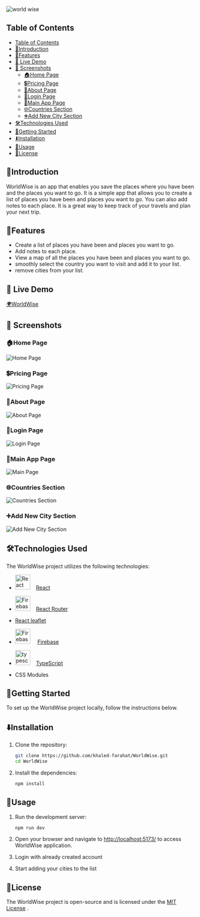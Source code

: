 ![world wise](./public/logo.png)

## Table of Contents

- [Table of Contents](#table-of-contents)
- [👋Introduction](#introduction)
- [🌟Features](#features)
- [🚀 Live Demo](#-live-demo)
- [📸 Screenshots](#-screenshots)
  - [🏠Home Page](#home-page)
  - [💲Pricing Page](#pricing-page)
  - [📖About Page](#about-page)
  - [🔑Login Page](#login-page)
  - [📱Main App Page](#main-app-page)
  - [🌐Countries Section](#countries-section)
  - [➕Add New City Section](#add-new-city-section)
- [🛠️Technologies Used](#️technologies-used)
- [🏁Getting Started](#getting-started)
- [⬇️Installation](#️installation)
- [🔧Usage](#usage)
- [📄License](#license)

## 👋Introduction

WorldWise is an app that enables you save the places where you have been and the places you want to go. It is a simple app that allows you to create a list of places you have been and places you want to go. You can also add notes to each place. It is a great way to keep track of your travels and plan your next trip.

## 🌟Features

- Create a list of places you have been and places you want to go.
- Add notes to each place.
- View a map of all the places you have been and places you want to go.
- smoothly select the country you want to visit and add it to your list.
- remove cities from your list.

## 🚀 Live Demo

[🌍WorldWise](https://world-wise-ts.netlify.app/)

##  📸 Screenshots

### 🏠Home Page

![Home Page](./screenshots/Home.png)

### 💲Pricing Page

![Pricing Page](./screenshots/Pricing.png)

### 📖About Page

![About Page](./screenshots/About.png)

### 🔑Login Page

![Login Page](./screenshots/Login.png)

### 📱Main App Page

![Main Page](./screenshots/MainApp.png)

### 🌐Countries Section

![Countries Section](./screenshots/Countries.png)

### ➕Add New City Section

![Add New City Section](./screenshots/AddCity.png)

## 🛠️Technologies Used

The WorldWise project utilizes the following technologies:

- <img src="https://raw.githubusercontent.com/devicons/devicon/master/icons/react/react-original-wordmark.svg" alt="React" width="40" height="40"/> &nbsp; &nbsp;[React](https://reactjs.org/)

- <img src="./screenshots/react-router-svgrepo-com.svg" alt="Firebase" width="40" height="40"/> &nbsp; &nbsp;[React Router](https://reactrouter.com/)

- [React leaflet](https://react-leaflet.js.org/)

- <img src="https://raw.githubusercontent.com/devicons/devicon/master/icons/firebase/firebase-plain-wordmark.svg" alt="Firebase" width="40" height="40"/> &nbsp; &nbsp; [Firebase](https://firebase.google.com/)

- <img src="https://raw.githubusercontent.com/devicons/devicon/master/icons/typescript/typescript-original.svg" alt="typescript" width="40" height="40"/> &nbsp; &nbsp;[TypeScript](https://www.typescriptlang.org/)

- CSS Modules

## 🏁Getting Started

To set up the WorldWise project locally, follow the instructions below.

## ⬇️Installation

1. Clone the repository:

   ```bash
   git clone https://github.com/khaled-farahat/WorldWise.git
   cd WorldWise
   ```

1. Install the dependencies:

   ```bash
   npm install
   ```

## 🔧Usage

1. Run the development server:

   ```bash
   npm run dev
   ```

1. Open your browser and navigate to [http://localhost:5173/](http://localhost:5173/) to access WorldWise application.

1. Login with already created account

1. Start adding your cities to the list

## 📄License

The WorldWise project is open-source and is licensed under the [MIT License](LICENSE) .
